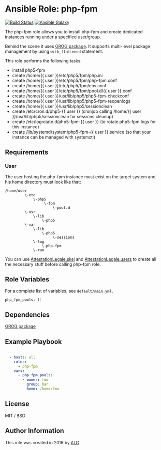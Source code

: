 # Ansible Role: php-fpm

[![Build Status](https://travis-ci.org/AttestationLegale/ansible-role-php-fpm.svg?branch=master)](https://travis-ci.org/AttestationLegale/ansible-role-php-fpm) [![Ansible Galaxy](http://img.shields.io/badge/ansible--galaxy-php--fpm-blue.svg)](https://galaxy.ansible.com/AttestationLegale/php-fpm/)

The php-fpm role allows you to install php-fpm and create dedicated instances  running under a specified user/group.

Behind the scene it uses [GROG.package](https://galaxy.ansible.com/GROG/package/). It supports multi-level package management by using `with_flattened` statement.

This role performs the following tasks:

  - install php5-fpm
  - create /home/{{ user }}/etc/php5/fpm/php.ini
  - create /home/{{ user }}/etc/php5/fpm/php-fpm.conf
  - create /home/{{ user }}/etc/php5/fpm/env.conf
  - create /home/{{ user }}/etc/php5/fpm/pool.d/{{ user }}.conf
  - create /home/{{ user }}/usr/lib/php5/php5-fpm-checkconf
  - create /home/{{ user }}/usr/lib/php5/php5-fpm-reopenlogs
  - create /home/{{ user }}/usr/lib/php5/sessionclean
  - create /etc/cron.d/php5-{{ user }} (cronjob calling /home/{{ user }}/usr/lib/php5/sessionclean for sessions cleanup)
  - create /etc/logrotate.d/php5-fpm-{{ user }} (to rotate php5-fpm logs for this instance)
  - create /lib/systemd/system/php5-fpm-{{ user }}.service (so that your instance can be managed with systemctl)


## Requirements

### User

The user hosting the php-fpm instance must exist on the target system and his home directory must look like that:

```
/home/user
         \-etc
             \-php5
                  \-fpm
                      \-pool.d
         \-usr
             \-lib
                 \-php5
         \-var
             \-lib
                 \-php5
                      \-sessions
             \-log
                 \-php-fpm
             \-run
```

You can use [AttestationLegale.skel](https://galaxy.ansible.com/AttestationLegale/skel/) and [AttestationLegale.users](https://galaxy.ansible.com/AttestationLegale/users/) to create all the necessary stuff before calling php-fpm role.

## Role Variables

For a complete list of variables, see `default/main.yml`.

    php_fpm_pools: []

## Dependencies

[GROG.package](https://galaxy.ansible.com/GROG/package/)

## Example Playbook

```yaml
---
  - hosts: all
    roles:
      - php-fpm
    vars:
      - php_fpm_pools:
        - owner: foo
          group: bar
          home: /home/foo
```

## License

MIT / BSD

## Author Information

This role was created in 2016 by [ALG](https://www.attestationlegale.fr)
